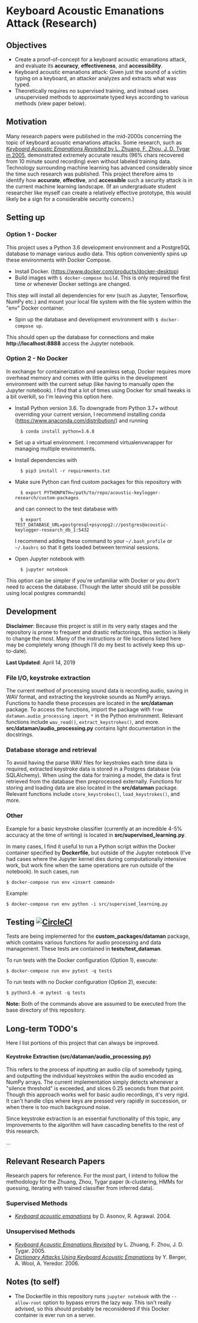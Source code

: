 #  Keyboard Acoustic Emanations Attack (Research) 

## Objectives
  * Create a proof-of-concept for a keyboard acoustic emanations attack, and evaluate
    its __accuracy__, __effectiveness__, and __accessibility__.
  * Keyboard acoustic emanations attack: Given just the sound of a victim typing on a keyboard,
    an attacker analyzes and extracts what was typed.
  * Theoretically requires no supervised training, and instead uses unsupervised methods to
    approximate typed keys according to various methods (view paper below).

## Motivation
Many research papers were published in the mid-2000s concerning the topic of keyboard acoustic
emanations attacks. Some research, such as [*Keyboard Acoustic Emanations Revisited* by L. Zhuang,
F. Zhou, J. D. Tygar in 2005](https://www.cs.cornell.edu/~shmat/courses/cs6431/zhuang.pdf), demonstrated
extremely accurate results (96% chars recovered from 10 minute sound recording) even without labeled 
training data. Technology surrounding machine learning has advanced considerably since the time such
research was published. This project therefore aims to identify how __accurate__, __effective__, and
__accessible__ such a security attack is in the current machine learning landscape. (If an undergraduate
student researcher like myself can create a relatively effective prototype, this would likely be a
sign for a considerable security concern.)

## Setting up
### Option 1 - Docker
This project uses a Python 3.6 development environment and a PostgreSQL database
to manage various audio data. This option conveniently spins up these environments with Docker Compose.  
* Install Docker. (https://www.docker.com/products/docker-desktop)  
* Build images with `$ docker-compose build`. This is only required the first time or whenever Docker settings are 
  changed.
        
This step will install all dependencies for env (such as Jupyter, Tensorflow, NumPy etc.)
and mount your local file system with the file system within the "env" Docker container.
        
* Spin up the database and development environment with `$ docker-compose up`.
        
This should open up the database for connections and make __http://localhost:8888__ access
the Jupyter notebook.

### Option 2 - No Docker
In exchange for containerization and seamless setup, Docker requires more overhead memory and 
comes with little quirks in the development environment with the current setup (like having to manually open the Jupyter
notebook). I find that a lot of times using Docker for small tweaks is a bit overkill, so I'm leaving this
option here.

* Install Python version 3.6. To downgrade from Python 3.7+ without overriding your current version,
  I recommend installing conda (https://www.anaconda.com/distribution/) and running 
  
        $ conda install python=3.6.8

* Set up a virtual environment. I recommend virtualenvwrapper for managing multiple environments.   

* Install dependencies with 

        $ pip3 install -r requirements.txt  

* Make sure Python can find custom packages for this repository with
 
        $ export PYTHONPATH=/path/to/repo/acoustic-keylogger-research/custom-packages

  and can connect to the test database with

        $ export TEST_DATABASE_URL=postgresql+psycopg2://postgres@acoustic-keylogger-research_db_1:5432
        
  I recommend adding these command to your `~/.bash_profile` or `~/.bashrc` so that it gets loaded between terminal sessions.

* Open Jupyter notebook with 
        
        $ jupyter notebook


This option can be simpler if you're unfamiliar with Docker or you don't need to access the database.
(Though the latter should still be possible using local postgres commands)


## Development
__Disclaimer__: Because this project is still in its very early stages and the repository is prone to frequent and
drastic refactorings, this section is likely to change the most. Many of the instructions or file locations
listed here may be completely wrong (though I'll do my best to actively keep this up-to-date).

__Last Updated__: April 14, 2019

### File I/O, keystroke extraction
The current method of processing sound data is recording audio, saving in WAV format, and extracting the keystroke
sounds as NumPy arrays. Functions to handle these processes are located in the __src/dataman__ package. To access the
functions, import the package with `from dataman.audio_processing import *` in the Python environment. Relevant functions
include `wav_read()`, `extract_keystrokes()`, and more. __src/dataman/audio_processing.py__ contains light documentation
in the docstrings.

### Database storage and retrieval
To avoid having the parse WAV files for keystrokes each time data is required, extracted keystroke data is stored
in a Postgres database (via SQLAlchemy). When using the data for training a model, the data is first retrieved from the 
database then preprocessed externally. Functions for storing and loading data are also located in the __src/dataman__
package. Relevant functions include `store_keystrokes()`, `load_keystrokes()`, and more.


### Other
Example for a basic keystroke classifier (currently at an incredible 4-5% accuracy at the time of writing) is located in
__src/supervised_learning.py__. 

In many cases, I find it useful to run a Python script within the Docker container specified by __Dockerfile__, but outside of
the Jupyter notebook (I've had cases where the Jupyter kernel dies during computationally intensive work, but work fine when
the same operations are run outside of the notebook). In such cases, run

    $ docker-compose run env <insert command>
    
Example:
    
    $ docker-compose run env python -i src/supervised_learning.py


## Testing [![CircleCI](https://circleci.com/gh/shoyo-inokuchi/acoustic-keylogger-research/tree/master.svg?style=svg)](https://circleci.com/gh/shoyo-inokuchi/acoustic-keylogger-research/tree/master)

Tests are being implemented for the __custom_packages/dataman__ package, which contains various functions for audio
processing and data management. These tests are contained in __tests/test_dataman__.

To run tests with the Docker configuration (Option 1), execute:

    $ docker-compose run env pytest -q tests
    
To run tests with no Docker configuration (Option 2), execute:

    $ python3.6 -m pytest -q tests

__Note:__ Both of the commands above are assumed to be executed from the base directory of this repository.


## Long-term TODO's
Here I list portions of this project that can always be improved.

#### Keystroke Extraction (src/dataman/audio_processing.py)
This refers to the process of inputting an audio clip of somebody typing, and outputting the individual keystrokes within the
audio encoded as NumPy arrays. The current implementation simply detects whenever a "silence threshold" is exceeded, and
slices 0.25 seconds from that point. Though this approach works well for basic audio recordings, it's very rigid. 
It can't handle clips where keys are pressed very rapidly in succession, or when there is too much background noise.

Since keystroke extraction is an essential functionality of this topic, any improvements to the algorithm will have
cascading benefits to the rest of this research. 

...


## Relevant Research Papers
Research papers for reference. For the most part, I intend to follow the methodology for the Zhuang, Zhou, Tygar paper 
(k-clustering, HMMs for guessing, iterating with trained classifier from inferred data).

### Supervised Methods
  * [*Keyboard acoustic emanations*](https://ieeexplore.ieee.org/document/1301311)
    by D. Asonov, R. Agrawal. 2004.

### Unsupervised Methods
  * [*Keyboard Acoustic Emanations Revisited*](https://www.cs.cornell.edu/~shmat/courses/cs6431/zhuang.pdf)
  by L. Zhuang, F. Zhou, J. D. Tygar. 2005.
  * [*Dictionary Attacks Using Keyboard Acoustic Emanations*](https://www.eng.tau.ac.il/~yash/p245-berger.pdf)
  by Y. Berger, A. Wool, A. Yeredor. 2006.

## Notes (to self)
  * The Dockerfile in this repository runs `jupyter notebook` with the `--allow-root` option
    to bypass errors the lazy way. This isn't really advised, so this should probably be
    reconsidered if this Docker container is ever run on a server.
